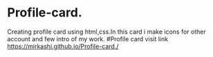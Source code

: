 # Profile-card.
Creating profile card using html,css.In this card i make icons for other account and few intro of my work.
#Profile card visit link
https://mirkashi.github.io/Profile-card./

